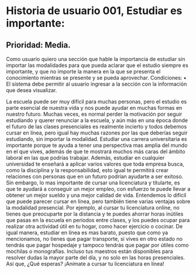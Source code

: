 # Historia de usuario 001, Estudiar es importante:
## Prioridad: Media.
Como usuario quiero una sección que hable la importancia de estudiar sin importar las modalidades para que pueda aclarar que el estudio siempre es importante, y que no importe la manera en la que se presenta el conocimiento mientras se presente y se pueda aprovechar.
Condiciones:
•	El sistema debe permitir al usuario ingresar a la sección con la información que desea visualizar.

La escuela puede ser muy difícil para muchas personas, pero el estudio es parte esencial de nuestra vida y nos puede ayudar en muchas formas en nuestro futuro. Muchas veces, es normal perder la motivación por seguir estudiando y querer renunciar a la escuela, y aún más en una época donde el futuro de las clases presenciales es realmente incierto y todos debemos cursar en línea, pero igual hay muchas razones por las que deberías seguir estudiando, sin importar la modalidad.
	Estudiar una carrera universitaria es importante porque te ayuda a tener una perspectiva mas amplia del mundo en el que vives, además de que te mostrará muchos más caras del ámbito laboral en las que podrías trabajar. Además, estudiar en cualquier universidad te enseñará a aplicar varios valores que toda empresa busca, como la disciplina y la responsabilidad, esto igual te permitirá crear relaciones con personas que en un futuro podrían ayudarte a ser exitoso.
Sin embargo, lo mas importante de cursar una licenciatura y titularte, es que te ayudará a conseguir un mejor empleo, con esfuerzo te puede llevar a obtener un mejor sueldo y una mejor calidad de vida.
Entendemos lo difícil que puede parecer cursar en línea, pero también tiene varias ventajas sobre la modalidad presencial. Por ejemplo, al cursar tu licenciatura online, no tienes que preocuparte por la distancia y te puedes ahorrar horas inútiles que pasas en la escuela en periodos entre clases, y los puedes ocupar para realizar otra actividad útil en tu hogar, como hacer ejercicio o cocinar. De igual manera, estudiar en línea es mas barato, puesto que como ya mencionamos, no tienes que pagar transporte, si vives en otro estado no tendrás que pagar hospedaje y tampoco tendrás que pagar por útiles como mochilas o monografías. Incluso tus maestros están disponibles para resolver dudas la mayor parte del día, y no solo en las horas presenciales. Así que, ¿Qué esperas? ¡Anímate a cursar tu licenciatura en línea!

